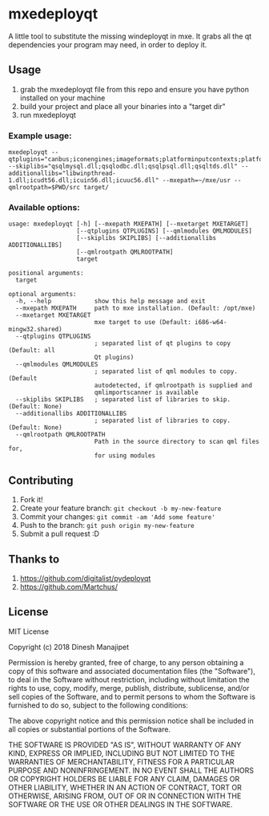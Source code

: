 # mxedeployqt

A little tool to substitute the missing windeployqt in mxe.
It grabs all the qt dependencies your program may need, in order to deploy it.

## Usage

1) grab the mxedeployqt file from this repo and ensure you have python installed on your machine
1) build your project and place all your binaries into a "target dir"
2) run mxedeployqt

### Example usage:

```
mxedeployqt --qtplugins="canbus;iconengines;imageformats;platforminputcontexts;platforms;sqldrivers;styles" --skiplibs="qsqlmysql.dll;qsqlodbc.dll;qsqlpsql.dll;qsqltds.dll" --additionallibs="libwinpthread-1.dll;icudt56.dll;icuin56.dll;icuuc56.dll" --mxepath=~/mxe/usr --qmlrootpath=$PWD/src target/
```

### Available options:

```
usage: mxedeployqt [-h] [--mxepath MXEPATH] [--mxetarget MXETARGET]
                   [--qtplugins QTPLUGINS] [--qmlmodules QMLMODULES]
                   [--skiplibs SKIPLIBS] [--additionallibs ADDITIONALLIBS]
                   [--qmlrootpath QMLROOTPATH]
                   target

positional arguments:
  target

optional arguments:
  -h, --help            show this help message and exit
  --mxepath MXEPATH     path to mxe installation. (Default: /opt/mxe)
  --mxetarget MXETARGET
                        mxe target to use (Default: i686-w64-mingw32.shared)
  --qtplugins QTPLUGINS
                        ; separated list of qt plugins to copy (Default: all
                        Qt plugins)
  --qmlmodules QMLMODULES
                        ; separated list of qml modules to copy. (Default
                        autodetected, if qmlrootpath is supplied and
                        qmlimportscanner is available
  --skiplibs SKIPLIBS   ; separated list of libraries to skip. (Default: None)
  --additionallibs ADDITIONALLIBS
                        ; separated list of libraries to copy. (Default: None)
  --qmlrootpath QMLROOTPATH
                        Path in the source directory to scan qml files for,
                        for using modules
```


## Contributing
1. Fork it!
2. Create your feature branch: `git checkout -b my-new-feature`
3. Commit your changes: `git commit -am 'Add some feature'`
4. Push to the branch: `git push origin my-new-feature`
5. Submit a pull request :D

## Thanks to
1) https://github.com/digitalist/pydeployqt
2) https://github.com/Martchus/

## License
MIT License

Copyright (c) 2018 Dinesh Manajipet

Permission is hereby granted, free of charge, to any person obtaining a copy
of this software and associated documentation files (the "Software"), to deal
in the Software without restriction, including without limitation the rights
to use, copy, modify, merge, publish, distribute, sublicense, and/or sell
copies of the Software, and to permit persons to whom the Software is
furnished to do so, subject to the following conditions:

The above copyright notice and this permission notice shall be included in all
copies or substantial portions of the Software.

THE SOFTWARE IS PROVIDED "AS IS", WITHOUT WARRANTY OF ANY KIND, EXPRESS OR
IMPLIED, INCLUDING BUT NOT LIMITED TO THE WARRANTIES OF MERCHANTABILITY,
FITNESS FOR A PARTICULAR PURPOSE AND NONINFRINGEMENT. IN NO EVENT SHALL THE
AUTHORS OR COPYRIGHT HOLDERS BE LIABLE FOR ANY CLAIM, DAMAGES OR OTHER
LIABILITY, WHETHER IN AN ACTION OF CONTRACT, TORT OR OTHERWISE, ARISING FROM,
OUT OF OR IN CONNECTION WITH THE SOFTWARE OR THE USE OR OTHER DEALINGS IN THE
SOFTWARE.
